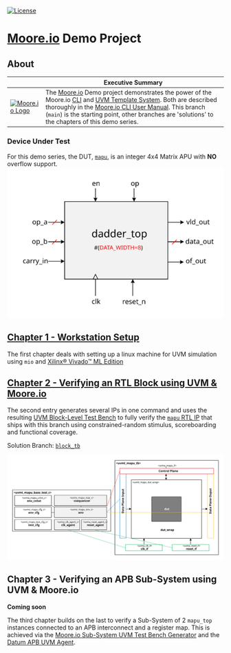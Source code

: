 [![License](https://img.shields.io/badge/License-Apache%202.0-blue.svg)](https://opensource.org/licenses/Apache-2.0)

# [Moore.io](https://www.mooreio.com/) Demo Project

## About
|  | Executive Summary |
|-|-|
| [![Moore.io Logo](https://www.mooreio.com/content/images/logo.png)](https://www.mooreio.com/) | The [Moore.io](https://www.mooreio.com/) Demo project demonstrates the power of the Moore.io [CLI](https://mooreio-client.readthedocs.io/en/latest/commands.html) and [UVM Template System](https://mooreio-client.readthedocs.io/en/latest/code_templates.html).  Both are described thoroughly in the [Moore.io CLI User Manual](https://mooreio-client.readthedocs.io/en/latest/index.html).  This branch (`main`) is the starting point, other branches are 'solutions' to the chapters of this demo series. |

### Device Under Test
For this demo series, the DUT, [`mapu`](./rtl/mapu), is an integer 4x4 Matrix APU with **NO** overflow support.
![Decimal Adder/Subtractr Block Diagram](./rtl/dadder/docs/block_diagram.svg)

## [Chapter 1 - Workstation Setup](https://www.youtube.com/channel/UCSqqT6JtmecBIoC_3DMLk0g)
The first chapter deals with setting up a linux machine for UVM simulation using `mio` and [Xilinx® Vivado™ ML Edition](https://www.xilinx.com/support/download/index.html/content/xilinx/en/downloadNav/vivado-design-tools.html)


## [Chapter 2 - Verifying an RTL Block using UVM & Moore.io](https://www.youtube.com/channel/UCSqqT6JtmecBIoC_3DMLk0g)
The second entry generates several IPs in one command and uses the resulting [UVM Block-Level Test Bench](https://mooreio-client.readthedocs.io/en/latest/code_templates.html#block-test-bench) to fully verify the [`mapu` RTL IP](./rtl/mapu) that ships with this branch using constrained-random stimulus, scoreboarding and functional coverage.

Solution Branch: [`block_tb`](https://github.com/Datum-Technology-Corporation/mio_demo/tree/block_tb)

[![Matrix APU UVM Test Bench Block Diagram](https://github.com/Datum-Technology-Corporation/mio_demo/raw/block_tb/dv/uvmt_mapu/docs/tb_block_diagram.svg)](https://www.youtube.com/channel/UCSqqT6JtmecBIoC_3DMLk0g)


## Chapter 3 - Verifying an APB Sub-System using UVM & Moore.io
**Coming soon**

The third chapter builds on the last to verify a Sub-System of 2 `mapu_top` instances connected to an APB interconnect and a register map. This is achieved via the [Moore.io Sub-System UVM Test Bench Generator](https://mooreio-client.readthedocs.io/en/latest/code_templates.html#sub-system-test-bench) and the [Datum APB UVM Agent](https://www.mooreio.com/catalog/1158).
